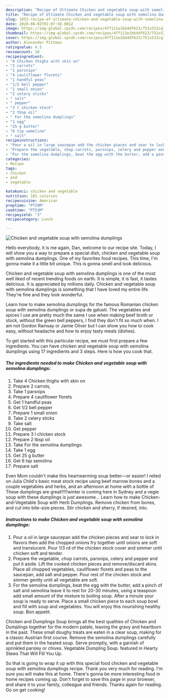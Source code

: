 ```yaml
---
description: "Recipe of Ultimate Chicken and vegetable soup with semolina dumplings"
title: "Recipe of Ultimate Chicken and vegetable soup with semolina dumplings"
slug: 1852-recipe-of-ultimate-chicken-and-vegetable-soup-with-semolina-dumplings
date: 2020-08-02T01:07:58.801Z
image: https://img-global.cpcdn.com/recipes/4ff111e1bb4df623/751x532cq70/chicken-and-vegetable-soup-with-semolina-dumplings-recipe-main-photo.jpg
thumbnail: https://img-global.cpcdn.com/recipes/4ff111e1bb4df623/751x532cq70/chicken-and-vegetable-soup-with-semolina-dumplings-recipe-main-photo.jpg
cover: https://img-global.cpcdn.com/recipes/4ff111e1bb4df623/751x532cq70/chicken-and-vegetable-soup-with-semolina-dumplings-recipe-main-photo.jpg
author: Alexander Pittman
ratingvalue: 4.5
reviewcount: 10
recipeingredient:
- "4 Chicken thighs with skin on"
- "2 carrots"
- "1 parsnips"
- "4 cauliflower florets"
- "1 handful peas"
- "1/2 bell pepper"
- "1 small onion"
- "2 celery sticks"
- " salt"
- " pepper"
- "3 l chicken stock"
- "2 tbsp oil"
- " For the semolina dumplings"
- "1 egg"
- "25 g butter"
- "6 tsp semolina"
- " salt"
recipeinstructions:
- "Pour a oil in large saucepan add the chicken pieces and sear to lock in flavors then add the chopped onions fry together until onions are soft and translucent. Pour 1/3 rd of the chicken stock cover and simmer until chicken soft and tender."
- "Prepare the vegetable, chop carrots, parsnips, celery and pepper and put it aside. Lift the cooked chicken pieces and remove/discard skins. Place all chopped vegetables, cauliflower florets and peas to the saucepan, add salt and pepper. Pour rest of the chicken stock and simmer gently until all vegetable are soft."
- "For the semolina dumplings, beat the egg with the butter, add a pinch of salt and semolina leave it to rest for 20-30 minutes, using a teaspoon add small amount of the mixture to boiling soup. After a minute your soup is ready to serve. Place a small chicken piece to each soup bowl and fill with soup and vegetables. You will enjoy this nourishing healthy soup. Bon appetit."
categories:
- Recipe
tags:
- chicken
- and
- vegetable

katakunci: chicken and vegetable 
nutrition: 181 calories
recipecuisine: American
preptime: "PT29M"
cooktime: "PT53M"
recipeyield: "3"
recipecategory: Lunch

---
```



![Chicken and vegetable soup with semolina dumplings](https://img-global.cpcdn.com/recipes/4ff111e1bb4df623/751x532cq70/chicken-and-vegetable-soup-with-semolina-dumplings-recipe-main-photo.jpg)

Hello everybody, it is me again, Dan, welcome to our recipe site. Today, I will show you a way to prepare a special dish, chicken and vegetable soup with semolina dumplings. One of my favorites food recipes. This time, I'm gonna make it a little bit unique. This is gonna smell and look delicious.

Chicken and vegetable soup with semolina dumplings is one of the most well liked of recent trending foods on earth. It is simple, it is fast, it tastes delicious. It is appreciated by millions daily. Chicken and vegetable soup with semolina dumplings is something that I have loved my entire life. They're fine and they look wonderful.

Learn how to make semolina dumplings for the famous Romanian chicken soup with semolina dumplings or supa de galusti. The vegetables and spices I use are pretty much the same I use when making beef broth or stock, without the green bell peppers, I find they don&#39;t fit so much when. I am not Gordon Ramsay or Jamie Oliver but I can show you how to cook easy, without headache and how to enjoy tasty meals (dishes).


To get started with this particular recipe, we must first prepare a few ingredients. You can have chicken and vegetable soup with semolina dumplings using 17 ingredients and 3 steps. Here is how you cook that.

<!--inarticleads1-->

##### The ingredients needed to make Chicken and vegetable soup with semolina dumplings:

1. Take 4 Chicken thighs with skin on
1. Prepare 2 carrots,
1. Take 1 parsnips
1. Prepare 4 cauliflower florets
1. Get 1 handful peas
1. Get 1/2 bell pepper
1. Prepare 1 small onion
1. Take 2 celery sticks
1. Take  salt
1. Get  pepper
1. Prepare 3 l chicken stock
1. Prepare 2 tbsp oil
1. Take  For the semolina dumplings:
1. Take 1 egg
1. Get 25 g butter
1. Get 6 tsp semolina
1. Prepare  salt


Even Mom couldn&#39;t make this heartwarming soup better—or easier! I relied on Julia Child&#39;s basic meat stock recipe using beef marrow bones and a couple vegetables and herbs, and an afternoon at home with a bottle of These dumplings are great!!!!!winter is coming here in Sydney and a vegie soup with these dumplings is just awesome… Learn how to make Chicken-and-Vegetable Soup with Herb Dumplings. Remove chicken from bones, and cut into bite-size pieces. Stir chicken and sherry, if desired, into. 

<!--inarticleads2-->

##### Instructions to make Chicken and vegetable soup with semolina dumplings:

1. Pour a oil in large saucepan add the chicken pieces and sear to lock in flavors then add the chopped onions fry together until onions are soft and translucent. Pour 1/3 rd of the chicken stock cover and simmer until chicken soft and tender.
1. Prepare the vegetable, chop carrots, parsnips, celery and pepper and put it aside. Lift the cooked chicken pieces and remove/discard skins. Place all chopped vegetables, cauliflower florets and peas to the saucepan, add salt and pepper. Pour rest of the chicken stock and simmer gently until all vegetable are soft.
1. For the semolina dumplings, beat the egg with the butter, add a pinch of salt and semolina leave it to rest for 20-30 minutes, using a teaspoon add small amount of the mixture to boiling soup. After a minute your soup is ready to serve. Place a small chicken piece to each soup bowl and fill with soup and vegetables. You will enjoy this nourishing healthy soup. Bon appetit.


Chicken and Dumplings Soup brings all the best qualities of Chicken and Dumplings together for the modern palate, leaving the gravy and heartburn in the past. These small doughy treats are eaten in a clear soup, making for a classic Austrian first course. Remove the semolina dumplings carefully and put them in the heated soup. Serve promptly, with a garnish of sprinkled parsley or chives. Vegetable Dumpling Soup. featured in Hearty Stews That Will Fill You Up. 

So that is going to wrap it up with this special food chicken and vegetable soup with semolina dumplings recipe. Thank you very much for reading. I'm sure you will make this at home. There's gonna be more interesting food in home recipes coming up. Don't forget to save this page in your browser, and share it to your family, colleague and friends. Thanks again for reading. Go on get cooking!
